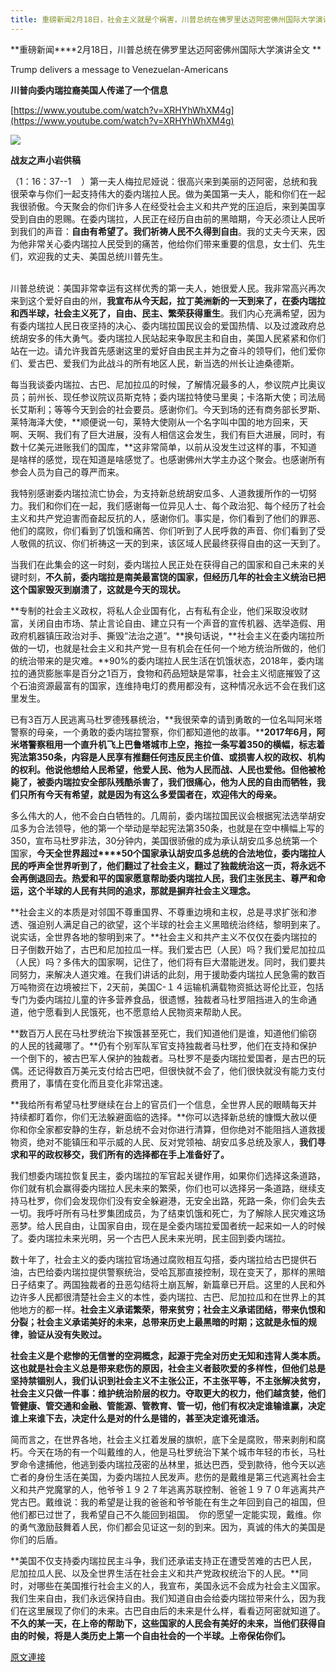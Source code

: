 ```yaml
---
title: 重磅新闻2月18日，社会主义就是个祸害，川普总统在佛罗里达迈阿密佛州国际大学演讲全文 
---
```


**重磅新闻****2月18日，川普总统在佛罗里达迈阿密佛州国际大学演讲全文 **


Trump delivers a message to Venezuelan-Americans


**川普向委内瑞拉裔美国人传递了一个信息**


[https://www.youtube.com/watch?v=XRHYhWhXM4g](https://www.youtube.com/watch?v=XRHYhWhXM4g)


[![](https://1.bp.blogspot.com/-vNv6gY_xA68/XGtqGIxGEjI/AAAAAAAABaE/ifNwuNzA0FMYrJFWlkBwzV2KTFUpDBuLgCLcBGAs/s400/111.PNG)](https://1.bp.blogspot.com/-vNv6gY_xA68/XGtqGIxGEjI/AAAAAAAABaE/ifNwuNzA0FMYrJFWlkBwzV2KTFUpDBuLgCLcBGAs/s1600/111.PNG)

**战友之声小岩供稿**


（1：16：37--1    ）第一夫人梅拉尼娅说：很高兴来到美丽的迈阿密，总统和我很荣幸与你们一起支持伟大的委内瑞拉人民。做为美国第一夫人，能和你们在一起我很骄傲。今天聚会的你们许多人在经受社会主义和共产党的压迫后，来到美国享受到自由的恩赐。在委内瑞拉，人民正在经历自由前的黑暗期，今天必须让人民听到我们的声音：**自由有希望了。我们祈祷人民不久得到自由**。我的丈夫今天来，因为他非常关心委内瑞拉人民受到的痛苦，他给你们带来重要的信息，女士们、先生们，欢迎我的丈夫、美国总统川普先生。  
                                                                                                                    

川普总统说：美国非常幸运有这样优秀的第一夫人，她很爱人民。我非常高兴再次来到这个爱好自由的州，**我宣布从今天起，拉丁美洲新的一天到来了，在委内瑞拉和西半球，社会主义死了，自由、民主、繁荣获得重生**。我们内心充满希望，因为有委内瑞拉人民日夜坚持的决心、委内瑞拉国民议会的爱国热情、以及过渡政府总统胡安多的伟大勇气。委内瑞拉人民站起来争取民主和自由，美国人民紧紧和你们站在一边。请允许我首先感谢这里的爱好自由民主并为之奋斗的领导们，他们爱你们、爱古巴、爱我们为此战斗的所有地区人民，新当选的州长让迪桑德斯。


每当我谈委内瑞拉、古巴、尼加拉瓜的时候，了解情况最多的人，参议院卢比奥议员；前州长、现任参议院议员斯克特；委内瑞拉特使马里奥；卡洛斯大使；司法局长艾斯利；等等今天到会的社会要员。感谢你们。今天到场的还有商务部长罗斯、莱特海泽大使，**顺便说一句，莱特大使刚从一个名字叫中国的地方回来，天啊、天啊、我们有了巨大进展，没有人相信这会发生，我们有巨大进展，同时，有数十亿美元进账我们的国库，**这非常简单，以前从没发生过这样的事，不知道是啥样的感觉，现在知道是啥感觉了。也感谢佛州大学主办这个聚会。也感谢所有参会人员为自己的尊严而来。


我特别感谢委内瑞拉流亡协会，为支持新总统胡安瓜多、人道救援所作的一切努力。我们和你们在一起，我们感谢每一位异见人士、每个政治犯、每个经历了社会主义和共产党迫害而奋起反抗的人，感谢你们。事实是，你们看到了他们的罪恶、他们的腐败，你们看到了饥饿和痛苦、你们听到了人民呼救的声音、你们看到了受人敬佩的抗议、你们祈祷这一天的到来，该区域人民最终获得自由的这一天到了。


当我们在此集会的这一时刻，委内瑞拉人民正处在获得自己的国家和自己未来的关键时刻，**不久前，委内瑞拉是南美最富饶的国家，但经历几年的社会主义统治已把这个国家毁灭到崩溃了，这就是今天的现状。**


**专制的社会主义政权，将私人企业国有化，占有私有企业，他们采取没收财富，关闭自由市场、禁止言论自由、建立只有一个声音的宣传机器、选举造假、用政府机器镇压政治对手、撕毁“法治之道”。**换句话说，**社会主义在委内瑞拉所做的一切，也就是社会主义和共产党一旦有机会在任何一个地方统治所做的，他们的统治带来的是灾难。**90%的委内瑞拉人民生活在饥饿状态，2018年，委内瑞拉的通货膨胀率是百分之1百万，食物和药品短缺是常事，社会主义彻底摧毁了这个石油资源最富有的国家，连维持电灯的费用都没有，这种情况永远不会在我们这里发生。


已有3百万人民逃离马杜罗德残暴统治，**我很荣幸的请到勇敢的一位名叫阿米塔警察的母亲，一个勇敢的委内瑞拉警察，你们都知道他的故事。****2017年6月，阿米塔警察租用一个直升机飞上巴鲁塔城市上空，拖拉一条写着350的横幅，标志着宪法第350条，内容是人民享有推翻任何违反民主价值、或损害人权的政权、机构的权利。他说他想给人民希望，他爱人民、他为人民而战、人民也爱他。但他被枪毙了，被委内瑞拉安全部队残酷杀害了，我们很痛心，他为人民的自由而牺牲，我们只所有今天有希望，就是因为有这么多爱国者在，欢迎伟大的母亲。**


多么伟大的人，他不会白白牺牲的。几周前，委内瑞拉国民议会根据宪法选举胡安瓜多为合法领导，他的第一个举动是举起宪法第350条，也就是在空中横幅上写的350，宣布马杜罗非法，30分钟内，美国很骄傲的成为承认胡安瓜多总统第一个国家，**今天全世界超过****50个国家承认胡安瓜多总统的合法地位，委内瑞拉人民的呼声全世界听到了，他们翻过了社会主义，翻过了独裁统治这一页，将永远不会再倒退回去。热爱和平的国家愿意帮助委内瑞拉人民，我们主张民主、尊严和命运，这个半球的人民有共同的追求，那就是摒弃社会主义理念。**


**社会主义的本质是对邻国不尊重国界、不尊重边境和主权，总是寻求扩张和渗透、强迫别人满足自己的欲望，这个半球的社会主义黑暗统治终结，黎明到来了。说实话，全世界各地的黎明到来了。**社会主义和共产主义不仅仅在委内瑞拉的日子倒数开始了，古巴和尼加拉瓜一样。我们爱古巴（人民）吗？我们爱尼加拉瓜（人民）吗？多伟大的国家啊，记住了，他们将有巨大潜能迸发。同时，我们要共同努力，来解决人道灾难。在我们讲话的此刻，用于援助委内瑞拉人民急需的数百万吨物资在边境被拦下，2天前，美国C-１４运输机满载物资抵达哥伦比亚，包括专门为委内瑞拉儿童的许多营养食品，很遗憾，独裁者马杜罗阻挡进入的生命通道，他宁愿看到人民饿死，也不愿意给人民物资来帮助人民。


**数百万人民在马杜罗统治下挨饿甚至死亡，我们知道他们是谁，知道他们偷窃的人民的钱藏哪了。**仍有个别军队军官支持独裁者马杜罗，他们在支持和保护一个倒下的，被古巴军人保护的独裁者。马杜罗不是委内瑞拉爱国者，是古巴的玩偶。还记得数百万美元支付给古巴吧，但很快就不会了，他们很快就没有能力支付费用了，事情在变化而且变化非常迅速。


**我给所有希望马杜罗继续在台上的官员们一个信息，全世界人民的眼睛每天并持续都盯着你，你们无法躲避面临的选择。**你可以选择新总统的慷慨大赦以便你和你全家都安静的生存，新总统不会对你进行清算，但你绝对不能阻挡人道救援物资，绝对不能镇压和平示威的人民、反对党领袖、胡安瓜多总统及家人，**我们寻求和平的政权移交，我们所有的选择都在手上准备好了。**


我们想委内瑞拉恢复民主，委内瑞拉的军官起关键作用，如果你们选择这条道路，你们就有机会赢得委内瑞拉人民未来的繁荣，你们也可以选择另一条道路，继续支持马杜罗，你们会发现你们没有安全躲避港，无安全出路，死路一条，你们会失去一切。我呼吁所有马杜罗集团成员，为了结束饥饿和死亡，为了解除人民灾难这场恶梦。给人民自由，让国家自由，现在是全委内瑞拉爱国者统一起来如一人的时候了。委内瑞拉未来光明，另一个古巴人民未来光明，民主回到委内瑞拉。


数十年了，社会主义的委内瑞拉官场通过腐败相互勾搭，委内瑞拉给古巴提供石油，古巴给委内瑞拉提供警察统治，受哈瓦那直接控制，现在变天了，那样的黑暗日子结束了。两国独裁者的丑恶勾结将土崩瓦解，新篇章已开启。这里的人民和外边许多人民都很清楚社会主义的本性，委内瑞拉、古巴、尼加拉瓜和在世界上的其他地方的都一样。**社会主义承诺繁荣，带来贫穷；社会主义承诺团结，带来仇恨和分裂；社会主义承诺美好的未来，总带来历史上最黑暗的时期；这就是永恒的规律，验证从没有失败过。**


**社会主义是个悲惨的无信誉的空洞概念，起源于完全对历史无知和违背人类本质。这也就是社会主义总是带来悲伤的原因，社会主义者鼓吹爱的多样性，但他们总是坚持禁锢别人，我们认识到社会主义不主张公正，不主张平等，不主张解决贫穷，社会主义只做一件事：维护统治阶层的权力。夺取更大的权力，他们越贪婪，他们管健康、管交通和金融、管能源、管教育、管一切，他们有权决定谁输谁赢，决定谁上来谁下去，决定什么是对的什么是错的，甚至决定谁死谁活。**


简而言之，在世界各地，社会主义扛着发展的旗帜，底下全是腐败，带来剥削和腐朽。今天在场的有一个叫戴维的人，他是马杜罗统治下某个城市年轻的市长，马杜罗命令逮捕他，他逃到委内瑞拉茂密的丛林里，抵达巴西，受到款待，他今天以逃亡者的身份生活在美国，为委内瑞拉人民发声。悲伤的是戴维是第三代逃离社会主义和共产党魔掌的人，他爷爷１９２７年逃离苏联控制、爸爸１９７０年逃离共产党古巴。戴维说：我的希望是让我的爸爸和爷爷能在有生之年回到自己的祖国，但他们都已过世了，我希望自己不久能回到祖国。　你的愿望一定能实现，戴维。你的勇气激励鼓舞着人民，你们都会见证这一刻的到来。因为，真诚的伟大的美国是你们的后盾。


**美国不仅支持委内瑞拉民主斗争，我们还承诺支持正在遭受苦难的古巴人民，尼加拉瓜人民、以及全世界生活在社会主义和共产党政权统治下的人民。**同时，对哪些在美国推行社会主义的人，我宣布，美国永远不会成为社会主义国家。我们生来自由，我们永远保持自由。我们知道自由会给委内瑞拉带来什么，因为我们在这里展现了你们的未来。古巴自由后的未来是什么样，看看迈阿密就知道了。**不久的某一天，在上帝的帮助下，这些国家的人民会有美好的未来，当他们获得自由的时候，将是人类历史上第一个自由社会的一个半球。上帝保佑你们。**

[原文連接](http://littleantvoice.blogspot.com/2019/02/218.html)